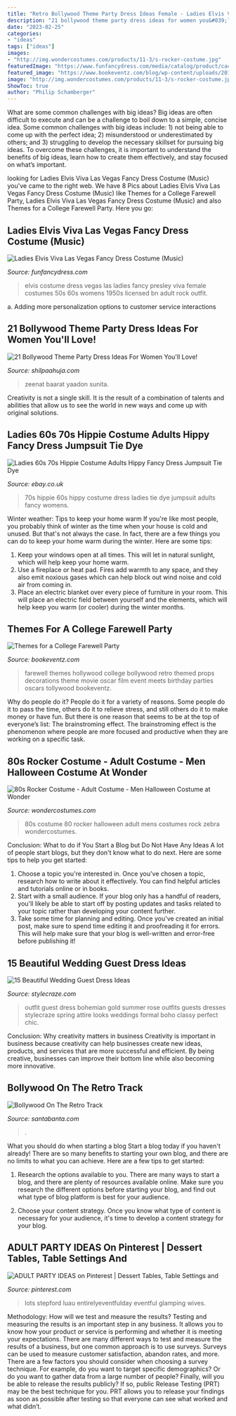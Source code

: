 ```yaml
---
title: "Retro Bollywood Theme Party Dress Ideas Female - Ladies Elvis Viva Las Vegas Fancy Dress Costume (music)"
description: "21 bollywood theme party dress ideas for women you&#039;ll love!"
date: "2023-02-25"
categories:
- "ideas"
tags: ["ideas"]
images:
- "http://img.wondercostumes.com/products/11-3/s-rocker-costume.jpg"
featuredImage: "https://www.funfancydress.com/media/catalog/product/cache/1/image/1200x/040ec09b1e35df139433887a97daa66f/S/M/SMF33252_a1.jpg"
featured_image: "https://www.bookeventz.com/blog/wp-content/uploads/2015/04/MKK_8929-1024x681.jpg"
image: "http://img.wondercostumes.com/products/11-3/s-rocker-costume.jpg"
ShowToc: true
author: "Philip Schamberger"
---
```



What are some common challenges with big ideas?
Big ideas are often difficult to execute and can be a challenge to boil down to a simple, concise idea. Some common challenges with big ideas include: 1) not being able to come up with the perfect idea; 2) misunderstood or underestimated by others; and 3) struggling to develop the necessary skillset for pursuing big ideas. To overcome these challenges, it is important to understand the benefits of big ideas, learn how to create them effectively, and stay focused on what’s important.

	

		
looking for Ladies Elvis Viva Las Vegas Fancy Dress Costume (Music) you've came to the right web. We have 8 Pics about Ladies Elvis Viva Las Vegas Fancy Dress Costume (Music) like Themes for a College Farewell Party, Ladies Elvis Viva Las Vegas Fancy Dress Costume (Music) and also Themes for a College Farewell Party. Here you go:
		
    
## Ladies Elvis Viva Las Vegas Fancy Dress Costume (Music)

<img loading=lazy src="https://www.funfancydress.com/media/catalog/product/cache/1/image/1200x/040ec09b1e35df139433887a97daa66f/S/M/SMF33252_a1.jpg" onerror="this.onerror=null;this.src='https://tse3.mm.bing.net/th?id=OIP.Kj8Q9BymydDT39kPrbrmKQHaL1&amp;pid=15.1';" alt="Ladies Elvis Viva Las Vegas Fancy Dress Costume (Music)">

_Source: funfancydress.com_

>elvis costume dress vegas las ladies fancy presley viva female costumes 50s 60s womens 1950s licensed bn adult rock outfit. 

	

a. Adding more personalization options to customer service interactions 

    
## 21 Bollywood Theme Party Dress Ideas For Women You&#039;ll Love!

<img loading=lazy src="https://media.shilpaahuja.com/wp-content/uploads/2020/08/bollywood-party-retro-dress-zeenat-aman-yaadon-ki-baarat.jpg" onerror="this.onerror=null;this.src='https://tse4.mm.bing.net/th?id=OIP.Hr9LCID2LBZVtI50V6_7gwHaEy&amp;pid=15.1';" alt="21 Bollywood Theme Party Dress Ideas For Women You&#039;ll Love!">

_Source: shilpaahuja.com_

>zeenat baarat yaadon sunita. 

	

Creativity is not a single skill. It is the result of a combination of talents and abilities that allow us to see the world in new ways and come up with original solutions.

    
## Ladies 60s 70s Hippie Costume Adults Hippy Fancy Dress Jumpsuit Tie Dye

<img loading=lazy src="https://images.esellerpro.com/2448/I/112/492/FDCK81175MSTR.jpg" onerror="this.onerror=null;this.src='https://tse2.mm.bing.net/th?id=OIP.QtXu-1Cyg5FUuX2A449SVwHaJ4&amp;pid=15.1';" alt="Ladies 60s 70s Hippie Costume Adults Hippy Fancy Dress Jumpsuit Tie Dye">

_Source: ebay.co.uk_

>70s hippie 60s hippy costume dress ladies tie dye jumpsuit adults fancy womens. 

	

Winter weather: Tips to keep your home warm
If you're like most people, you probably think of winter as the time when your house is cold and unused. But that's not always the case. In fact, there are a few things you can do to keep your home warm during the winter. Here are some tips:
1) Keep your windows open at all times. This will let in natural sunlight, which will help keep your home warm.
2) Use a fireplace or heat pad. Fires add warmth to any space, and they also emit noxious gases which can help block out wind noise and cold air from coming in.
3) Place an electric blanket over every piece of furniture in your room. This will place an electric field between yourself and the elements, which will help keep you warm (or cooler) during the winter months.

    
## Themes For A College Farewell Party

<img loading=lazy src="https://www.bookeventz.com/blog/wp-content/uploads/2015/04/MKK_8929-1024x681.jpg" onerror="this.onerror=null;this.src='https://tse2.mm.bing.net/th?id=OIP.jN6SKTWxvEjVZrSJCRs9yQHaE7&amp;pid=15.1';" alt="Themes for a College Farewell Party">

_Source: bookeventz.com_

>farewell themes hollywood college bollywood retro themed props decorations theme movie oscar film event meets birthday parties oscars tollywood bookeventz. 

	

Why do people do it?
People do it for a variety of reasons. Some people do it to pass the time, others do it to relieve stress, and still others do it to make money or have fun. But there is one reason that seems to be at the top of everyone’s list: The brainstroming effect. The brainstroming effect is the phenomenon where people are more focused and productive when they are working on a specific task.

    
## 80s Rocker Costume - Adult Costume - Men Halloween Costume At Wonder

<img loading=lazy src="http://img.wondercostumes.com/products/11-3/s-rocker-costume.jpg" onerror="this.onerror=null;this.src='https://tse1.mm.bing.net/th?id=OIP.iixasakicu2dVarQ3CnDzgHaI4&amp;pid=15.1';" alt="80s Rocker Costume - Adult Costume - Men Halloween Costume at Wonder">

_Source: wondercostumes.com_

>80s costume 80 rocker halloween adult mens costumes rock zebra wondercostumes. 

	

Conclusion: What to do if You Start a Blog but Do Not Have Any Ideas
A lot of people start blogs, but they don't know what to do next. Here are some tips to help you get started: 
1) Choose a topic you're interested in. Once you've chosen a topic, research how to write about it effectively. You can find helpful articles and tutorials online or in books.
2) Start with a small audience. If your blog only has a handful of readers, you'll likely be able to start off by posting updates and tasks related to your topic rather than developing your content further. 
3) Take some time for planning and editing. Once you've created an initial post, make sure to spend time editing it and proofreading it for errors. This will help make sure that your blog is well-written and error-free before publishing it!

    
## 15 Beautiful Wedding Guest Dress Ideas

<img loading=lazy src="https://cdn2.stylecraze.com/wp-content/uploads/2018/03/9.-Rose-Gold-Bohemian-Outfit.jpg" onerror="this.onerror=null;this.src='https://tse2.mm.bing.net/th?id=OIP.rrTOzBb_xPO2Kuw7LwZrTwHaJo&amp;pid=15.1';" alt="15 Beautiful Wedding Guest Dress Ideas">

_Source: stylecraze.com_

>outfit guest dress bohemian gold summer rose outfits guests dresses stylecraze spring attire looks weddings formal boho classy perfect chic. 

	

Conclusion: Why creativity matters in business
Creativity is important in business because creativity can help businesses create new ideas, products, and services that are more successful and efficient. By being creative, businesses can improve their bottom line while also becoming more innovative.

    
## Bollywood On The Retro Track

<img loading=lazy src="https://media.santabanta.com/images/ss/2010/Retro-Movies-Of-Bollywood.jpg" onerror="this.onerror=null;this.src='https://tse3.mm.bing.net/th?id=OIP.YBRB1lOhzRuarOR6N3kTFQHaFj&amp;pid=15.1';" alt="Bollywood On The Retro Track">

_Source: santabanta.com_

>. 

	

What you should do when starting a blog
Start a blog today if you haven't already! There are so many benefits to starting your own blog, and there are no limits to what you can achieve. Here are a few tips to get started:
1. Research the options available to you. There are many ways to start a blog, and there are plenty of resources available online. Make sure you research the different options before starting your blog, and find out what type of blog platform is best for your audience.

2. Choose your content strategy. Once you know what type of content is necessary for your audience, it's time to develop a content strategy for your blog.

    
## ADULT PARTY IDEAS On Pinterest | Dessert Tables, Table Settings And

<img loading=lazy src="https://s-media-cache-ak0.pinimg.com/originals/53/81/6e/53816e93ee6d8e029608952b2cc4afb4.jpg" onerror="this.onerror=null;this.src='https://tse1.mm.bing.net/th?id=OIP.U4Fuk-5tjgKWCJUrLMSvtAHaJ4&amp;pid=15.1';" alt="ADULT PARTY IDEAS on Pinterest | Dessert Tables, Table Settings and">

_Source: pinterest.com_

>lots stepford luau entirelyeventfulday eventful glamping wives. 

	

Methodology: How will we test and measure the results?
Testing and measuring the results is an important step in any business. It allows you to know how your product or service is performing and whether it is meeting your expectations. There are many different ways to test and measure the results of a business, but one common approach is to use surveys. Surveys can be used to measure customer satisfaction, abandon rates, and more.
There are a few factors you should consider when choosing a survey technique. For example, do you want to target specific demographics? Or do you want to gather data from a large number of people? Finally, will you be able to release the results publicly? If so, public Release Testing (PRT) may be the best technique for you. PRT allows you to release your findings as soon as possible after testing so that everyone can see what worked and what didn’t.

